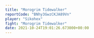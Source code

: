 ```yaml
---
title: "Morogrim Tidewalker"
reportCode: "BNhy3GwzCKJA89Vn"
player: "Sikohex"
fight: "Morogrim Tidewalker"
date: 2021-10-24T19:01:26.673000+00:00
---
```

